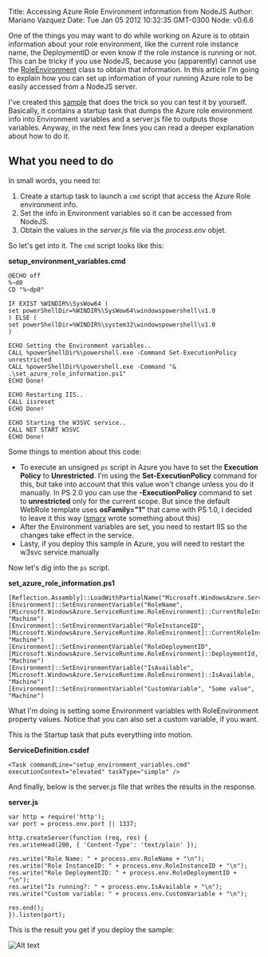 Title: Accessing Azure Role Environment information from NodeJS
Author: Mariano Vazquez
Date: Tue Jan 05 2012 10:32:35 GMT-0300
Node: v0.6.6

One of the things you may want to do while working on Azure is to obtain information about your role environment, like the current role instance name, the DeploymentID or even know if the role instance is running or not. This can be tricky if you use NodeJS, because you (apparently) cannot use the [RoleEnvironment](http://msdn.microsoft.com/es-es/library/ee773173.aspx) class to obtain that information. In this article I'm going to explain how you can set up information of your running Azure role to be easily accessed from a NodeJS server.

I've created this [sample](https://github.com/nanovazquez/nodeonazure-blog/tree/master/articles/accessing-azure-role-environment-information-from-node/startup-task-sample) that does the trick so you can test it by yourself. Basically, it contains a startup task that dumps the Azure role environment info into Environment variables and a server.js file to outputs those variables. Anyway, in the next few lines you can read a deeper explanation about how to do it.

## What you need to do

In small words, you need to: 

1. Create a startup task to launch a `cmd` script that access the Azure Role environment info.
2. Set the info in Environment variables so it can be accessed from NodeJS.
3. Obtain the values in the *server.js* file via the *process.env* objet.

So let's get into it. The `cmd` script looks like this:

**setup_environment_variables.cmd**

	@ECHO off
	%~d0
	CD "%~dp0"

	IF EXIST %WINDIR%\SysWow64 (
	set powerShellDir=%WINDIR%\SysWow64\windowspowershell\v1.0
	) ELSE (
	set powerShellDir=%WINDIR%\system32\windowspowershell\v1.0
	)

	ECHO Setting the Environment variables..
	CALL %powerShellDir%\powershell.exe -Command Set-ExecutionPolicy unrestricted
	CALL %powerShellDir%\powershell.exe -Command "& .\set_azure_role_information.ps1"
	ECHO Done!

	ECHO Restarting IIS..
	CALL iisreset
	ECHO Done!

	ECHO Starting the W3SVC service..
	CALL NET START W3SVC
	ECHO Done!

Some things to mention about this code:

* To execute an unsigned `ps` script in Azure you have to set the **Execution Policy** to **Unrestricted**. I'm using the **Set-ExecutionPolicy** command for this, but take into account that this value won't change unless you do it manually. In PS 2.0 you can use the **-ExecutionPolicy** command to set to **unrestricted** only for the current scope. But since the default WebRole template uses **osFamily="1"** that came with PS 1.0, I decided to leave it this way ([smarx](http://blog.smarx.com/posts/windows-azure-startup-tasks-tips-tricks-and-gotchas) wrote something about this)
* After the Environment variables are set, you need to restart IIS so the changes take effect in the service.
* Lasty, if you deploy this sample in Azure, you will need to restart the w3svc service manually

Now let's dig into the `ps` script.

**set_azure_role_information.ps1**

	[Reflection.Assembly]::LoadWithPartialName("Microsoft.WindowsAzure.ServiceRuntime")
	[Environment]::SetEnvironmentVariable("RoleName", [Microsoft.WindowsAzure.ServiceRuntime.RoleEnvironment]::CurrentRoleInstance.Role.Name, "Machine") 
	[Environment]::SetEnvironmentVariable("RoleInstanceID", [Microsoft.WindowsAzure.ServiceRuntime.RoleEnvironment]::CurrentRoleInstance.Id, "Machine")
	[Environment]::SetEnvironmentVariable("RoleDeploymentID", [Microsoft.WindowsAzure.ServiceRuntime.RoleEnvironment]::DeploymentId, "Machine")
	[Environment]::SetEnvironmentVariable("IsAvailable", [Microsoft.WindowsAzure.ServiceRuntime.RoleEnvironment]::IsAvailable, "Machine") 
	[Environment]::SetEnvironmentVariable("CustomVariable", "Some value", "Machine")

What I'm doing is setting some Environment variables with RoleEnvironment property values. Notice that you can also set a custom variable, if you want.

This is the Startup task that puts everything into motion.

**ServiceDefinition.csdef**

	<Task commandLine="setup_environment_variables.cmd" executionContext="elevated" taskType="simple" />

And finally, below is the server.js file that writes the results in the response.

**server.js**

	var http = require('http');
	var port = process.env.port || 1337;

	http.createServer(function (req, res) {
    res.writeHead(200, { 'Content-Type': 'text/plain' });
    
	res.write("Role Name: " + process.env.RoleName + "\n");
	res.write("Role InstanceID: " + process.env.RoleInstanceID + "\n");
	res.write("Role DeploymentID: " + process.env.RoleDeploymentID + "\n");
	res.write("Is running?: " + process.env.IsAvailable + "\n");
	res.write("Custom variable: " + process.env.CustomVariable + "\n");
	
	res.end();
	}).listen(port);

This is the result you get if you deploy the sample:

![Alt text](https://github.com/nanovazquez/nodeonazure-blog/blob/master/articles/accessing-azure-role-environment-information-from-node/deployed-sample-task.png?raw=true "Results in the cloud")